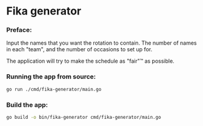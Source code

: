 # Fika generator


### Preface: 
Input the names that you want the rotation to contain. The number of names in
each "team", and the number of occasions to set up for.

The application will try to make the schedule as "fair"&#8482; as possible.


### Running the app from source: 

```bash
go run ./cmd/fika-generator/main.go
```

### Build the app: 

```bash
go build -o bin/fika-generator cmd/fika-generator/main.go
```
